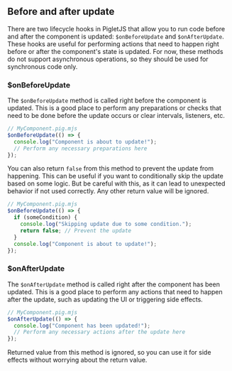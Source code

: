 ## Before and after update

There are two lifecycle hooks in PigletJS that allow you to run code before and after the component is updated: `$onBeforeUpdate` and `$onAfterUpdate`.
These hooks are useful for performing actions that need to happen right before or after the component's state is updated.
For now, these methods do not support asynchronous operations, so they should be used for synchronous code only.

### $onBeforeUpdate

The `$onBeforeUpdate` method is called right before the component is updated.
This is a good place to perform any preparations or checks that need to be done before the update occurs or clear intervals, listeners, etc.

```javascript
// MyComponent.pig.mjs
$onBeforeUpdate(() => {
  console.log("Component is about to update!");
  // Perform any necessary preparations here
});
```

You can also return `false` from this method to prevent the update from happening. This can be useful if you want to conditionally skip the update based on some logic.
But be careful with this, as it can lead to unexpected behavior if not used correctly.
Any other return value will be ignored.

```javascript
// MyComponent.pig.mjs
$onBeforeUpdate(() => {
  if (someCondition) {
    console.log("Skipping update due to some condition.");
    return false; // Prevent the update
  }
  console.log("Component is about to update!");
});
```

### $onAfterUpdate

The `$onAfterUpdate` method is called right after the component has been updated. This is a good place to perform any actions that need to happen after the update, such as updating the UI or triggering side effects.

```javascript
// MyComponent.pig.mjs
$onAfterUpdate(() => {
  console.log("Component has been updated!");
  // Perform any necessary actions after the update here
});
```

Returned value from this method is ignored, so you can use it for side effects without worrying about the return value.
